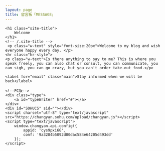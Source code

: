 ```yaml
---
layout: page
title: 留言板「MESSAGE」 
---
```



<a  target="_blank"> </a>
<a  target="_blank"> </a> 
<a  target="_blank"> </a>   



<html lang="en">
<style>
    .site-title {
        font-weight:900;
        text-align: center;
        font-size: 40px;
        font-family: 'Pacifico';
        margin: 0 0 20px 0;
        position: relative;
        color: #4398ed;
    }
    
    .section-name span {
        display: inline-block;
        position: relative;
        padding-bottom: 15px;
    }
    
    label.main {
        display: inline-block;
        width: 212px;
        height: 79px;
        background: url(../images/stay-informed.png) no-repeat;
        text-indent: -9999px;
        margin-right: 20px;
    }
    
    .w-text {
        width: 86%;
        margin: 0 auto;
        text-align: center;
        letter-spacing: 1px;
    }
    
    .hr-style {
        display: block;
        width: 50%!important;
        margin: 10px auto!important;
        border-top: 1px solid #DDDDDD;
    }
</style>

<body>

    <h1 class="site-title">
        Welcome
    </h1>
    <!-- /.site-title -->
     <p class="w-text" style="font-size:20px">Welcome to my blog and wish everyone happy every day. </p>
    <hr class="hr-style">
    <p class="w-text">Is there anything to say to me? This is where you speak freely, you can also chat or consult, you can communicate, you can sigh, you can go crazy, but you can't order take-out food.</p>

    <label for="email" class="main">Stay informed when we will be back</label>

    <!--PC版-->
    <div class="type">
        <a id="typeWriter" href="#"></a>
    </div>
    <div id="SOHUCS" sid=""></div>
    <script charset="utf-8" type="text/javascript" src="https://changyan.sohu.com/upload/changyan.js"></script>
    <script type="text/javascript">
        window.changyan.api.config({
            appid: 'cys9pxi6G',
            conf: '9a3284b5092d00dac584e64205d493dd'
        });
    </script>

</body>

</html>







